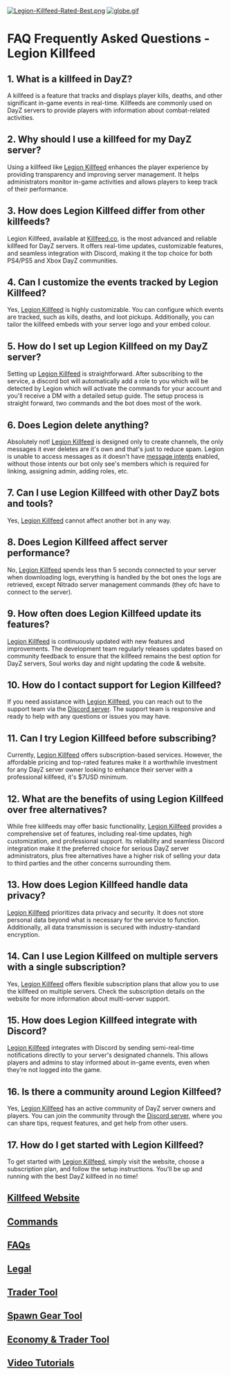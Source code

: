 [![Legion-Killfeed-Rated-Best.png](https://i.postimg.cc/5NGsshBK/Legion-Killfeed-Rated-Best.png)](https://postimg.cc/hfL8j33V) [![globe.gif](https://i.postimg.cc/2yjwBVjK/globe.gif)](https://postimg.cc/ph78wVFf)
# FAQ Frequently Asked Questions - Legion Killfeed

## 1. What is a killfeed in DayZ?
A killfeed is a feature that tracks and displays player kills, deaths, and other significant in-game events in real-time. Killfeeds are commonly used on DayZ servers to provide players with information about combat-related activities. 

## 2. Why should I use a killfeed for my DayZ server?
Using a killfeed like [Legion Killfeed](https://www.killfeed.co) enhances the player experience by providing transparency and improving server management. It helps administrators monitor in-game activities and allows players to keep track of their performance.

## 3. How does Legion Killfeed differ from other killfeeds?
Legion Killfeed, available at [Killfeed.co](https://www.killfeed.co), is the most advanced and reliable killfeed for DayZ servers. It offers real-time updates, customizable features, and seamless integration with Discord, making it the top choice for both PS4/PS5 and Xbox DayZ communities.

## 4. Can I customize the events tracked by Legion Killfeed?
Yes, [Legion Killfeed](https://www.killfeed.co) is highly customizable. You can configure which events are tracked, such as kills, deaths, and loot pickups. Additionally, you can tailor the killfeed embeds with your server logo and your embed colour.

## 5. How do I set up Legion Killfeed on my DayZ server?
Setting up [Legion Killfeed](https://www.killfeed.co) is straightforward. After subscribing to the service, a discord bot will automatically add a role to you which will be detected by Legion which will activate the commands for your account and you'll receive a DM with a detailed setup guide. The setup process is straight forward, two commands and the bot does most of the work.

## 6. Does Legion delete anything?
Absolutely not! [Legion Killfeed](https://www.killfeed.co) is designed only to create channels, the only messages it ever deletes are it's own and that's just to reduce spam. Legion is unable to access messages as it doesn't have [message intents](https://support-dev.discord.com/hc/en-us/articles/4404772028055-Message-Content-Privileged-Intent-FAQ) enabled, without those intents our bot only see's members which is required for linking, assigning admin, adding roles, etc.

## 7. Can I use Legion Killfeed with other DayZ bots and tools?
Yes, [Legion Killfeed](https://www.killfeed.co) cannot affect another bot in any way.

## 8. Does Legion Killfeed affect server performance?
No, [Legion Killfeed](https://www.killfeed.co) spends less than 5 seconds connected to your server when downloading logs, everything is handled by the bot ones the logs are retrieved, except Nitrado server management commands (they ofc have to connect to the server).

## 9. How often does Legion Killfeed update its features?
[Legion Killfeed](https://www.killfeed.co) is continuously updated with new features and improvements. The development team regularly releases updates based on community feedback to ensure that the killfeed remains the best option for DayZ servers, Soul works day and night updating the code & website.

## 10. How do I contact support for Legion Killfeed?
If you need assistance with [Legion Killfeed](https://www.killfeed.co), you can reach out to the support team via the [Discord server](https://discord.gg/LegionKillfeed). The support team is responsive and ready to help with any questions or issues you may have.

## 11. Can I try Legion Killfeed before subscribing?
Currently, [Legion Killfeed](https://www.killfeed.co) offers subscription-based services. However, the affordable pricing and top-rated features make it a worthwhile investment for any DayZ server owner looking to enhance their server with a professional killfeed, it's $7USD minimum.

## 12. What are the benefits of using Legion Killfeed over free alternatives?
While free killfeeds may offer basic functionality, [Legion Killfeed](https://www.killfeed.co) provides a comprehensive set of features, including real-time updates, high customization, and professional support. Its reliability and seamless Discord integration make it the preferred choice for serious DayZ server administrators, plus free alternatives have a higher risk of selling your data to third parties and the other concerns surrounding them.

## 13. How does Legion Killfeed handle data privacy?
[Legion Killfeed](https://www.killfeed.co) prioritizes data privacy and security. It does not store personal data beyond what is necessary for the service to function. Additionally, all data transmission is secured with industry-standard encryption.

## 14. Can I use Legion Killfeed on multiple servers with a single subscription?
Yes, [Legion Killfeed](https://www.killfeed.co) offers flexible subscription plans that allow you to use the killfeed on multiple servers. Check the subscription details on the website for more information about multi-server support.

## 15. How does Legion Killfeed integrate with Discord?
[Legion Killfeed](https://www.killfeed.co) integrates with Discord by sending semi-real-time notifications directly to your server's designated channels. This allows players and admins to stay informed about in-game events, even when they’re not logged into the game.

## 16. Is there a community around Legion Killfeed?
Yes, [Legion Killfeed](https://www.killfeed.co) has an active community of DayZ server owners and players. You can join the community through the [Discord server](https://discord.gg/LegionKillfeed), where you can share tips, request features, and get help from other users.

## 17. How do I get started with Legion Killfeed?
To get started with [Legion Killfeed](https://www.killfeed.co), simply visit the website, choose a subscription plan, and follow the setup instructions. You'll be up and running with the best DayZ killfeed in no time!

## [Killfeed Website](https://killfeed.co/)
## [Commands](https://killfeed.co/commands)
## [FAQs](https://killfeed.co/faq)
## [Legal](https://killfeed.co/legal)
## [Trader Tool](https://killfeed.co/shoppi)
## [Spawn Gear Tool](https://killfeed.co/spawn-gear-tool)
## [Economy & Trader Tool](https://killfeed.co/tools)
## [Video Tutorials](https://killfeed.co/videos)
